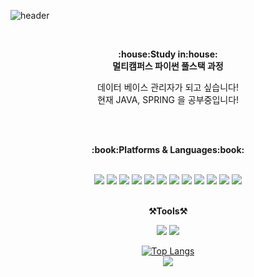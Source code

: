 ![header](https://capsule-render.vercel.app/api?type=wave&color=auto&height=300&section=header&text=Let's%20Go&fontSize=90)

<br>

<p align="center">
   <Strong>:house:Study in:house:</Strong><br><Strong>멀티캠퍼스 파이썬 풀스택 과정</Strong><br> </p>

<p align="center">데이터 베이스 관리자가 되고 싶습니다!<br>현재 JAVA, SPRING 을 공부중입니다!

<br><br>
</p>

<p align="center">
    <Strong>:book:Platforms & Languages:book:</Strong><br>
    
</p>

<br>

<div align="center">
	<img src="https://img.shields.io/badge/Python-3776AB?style=flat&logo=python&logoColor=white" />
	<img src="https://img.shields.io/badge/HTML5-E34F26?style=flat&logo=HTML5&logoColor=white" />
	<img src="https://img.shields.io/badge/CSS3-1572B6?style=flat&logo=CSS3&logoColor=white" />
  <img src="https://img.shields.io/badge/MySQL-4479A1?style=flat&logo=MySQL&logoColor=white" />
  <img src="https://img.shields.io/badge/Bootstrap-7952B3?style=flat&logo=Bootstrap&logoColor=white" />
  <img src="https://img.shields.io/badge/JavaScript-F7DF1E?style=flat&logo=JavaScript&logoColor=white" />
  <img src="https://img.shields.io/badge/Django-092E20?style=flat&logo=Django&logoColor=white" />
	<img src="https://img.shields.io/badge/IntelliJIDEA-000000?style=flat&logo=IntelliJIDEA&logoColor=white" />
	<img src="https://img.shields.io/badge/Spring-6DB33F?style=flat&logo=Spring&logoColor=white" />
	<img src="https://img.shields.io/badge/SpringBoot-6DB33F?style=flat&logo=SpringBoot&logoColor=white" />
	<img src="https://img.shields.io/badge/Hibernate-59666C?style=flat&logo=Hibernate&logoColor=white" />
	<img src="https://img.shields.io/badge/Hibernate-59666C?style=flat&logo=Hibernate&logoColor=white" />
</div>

<br>

<p align="center">
    <Strong>⚒️Tools⚒️</Strong><br>
    
</p>

<div align="center">
<img src="https://img.shields.io/badge/Visual Studio Code-007ACC?style=flat&logo=Visual Studio Code&logoColor=white" />
<img src="https://img.shields.io/badge/Github-181717?style=flat&logo=GitHub&logoColor=white" />


<br>

[![Top Langs](https://github-readme-stats.vercel.app/api/top-langs/?username=Baeksuu&langs_count=8)](https://github.com/Baeksuu/github-readme-stats)
<br>
<img src="https://github-readme-stats.vercel.app/api?username=illson97&show_icons=true">

<br>


